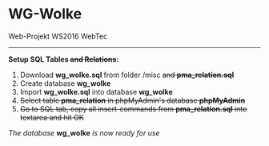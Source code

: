 # WG-Wolke
Web-Projekt WS2016 WebTec
___
**Setup SQL Tables ~~and Relations~~:**

1. Download **wg_wolke.sql** from folder /misc ~~and **pma_relation.sql**~~
2. Create database **wg_wolke**
3. Import **wg_wolke.sql** into database **wg_wolke**
4. ~~Select table **pma_relation** in phpMyAdmin's database **phpMyAdmin**~~
5. ~~Go to SQL tab, copy all insert-commands from **pma_relation.sql** into textarea and hit OK~~

*The database* **wg_wolke** *is now ready for use*
